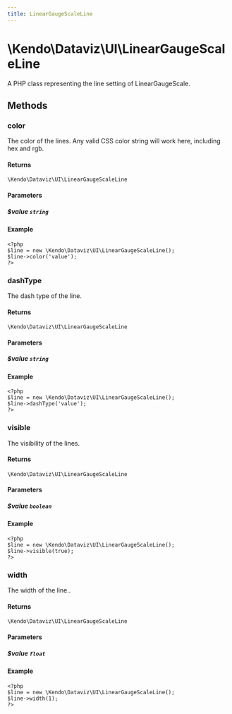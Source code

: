 ```yaml
---
title: LinearGaugeScaleLine
---
```


# \Kendo\Dataviz\UI\LinearGaugeScaleLine

A PHP class representing the line setting of LinearGaugeScale.


## Methods

### color
The color of the lines. Any valid CSS color string will work here, including hex and rgb.

#### Returns
`\Kendo\Dataviz\UI\LinearGaugeScaleLine`

#### Parameters

##### $value `string`



#### Example 
    <?php
    $line = new \Kendo\Dataviz\UI\LinearGaugeScaleLine();
    $line->color('value');
    ?>

### dashType
The dash type of the line.

#### Returns
`\Kendo\Dataviz\UI\LinearGaugeScaleLine`

#### Parameters

##### $value `string`



#### Example 
    <?php
    $line = new \Kendo\Dataviz\UI\LinearGaugeScaleLine();
    $line->dashType('value');
    ?>

### visible
The visibility of the lines.

#### Returns
`\Kendo\Dataviz\UI\LinearGaugeScaleLine`

#### Parameters

##### $value `boolean`



#### Example 
    <?php
    $line = new \Kendo\Dataviz\UI\LinearGaugeScaleLine();
    $line->visible(true);
    ?>

### width
The width of the line..

#### Returns
`\Kendo\Dataviz\UI\LinearGaugeScaleLine`

#### Parameters

##### $value `float`



#### Example 
    <?php
    $line = new \Kendo\Dataviz\UI\LinearGaugeScaleLine();
    $line->width(1);
    ?>

